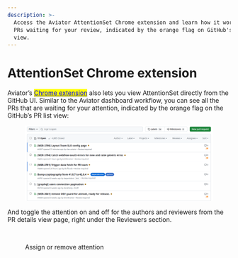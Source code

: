 ```yaml
---
description: >-
  Access the Aviator AttentionSet Chrome extension and learn how it works. See
  PRs waiting for your review, indicated by the orange flag on GitHub's PR list
  view.
---
```


# AttentionSet Chrome extension

Aviator’s [<mark style="color:blue;">Chrome extension</mark>](../mergequeue/aviator-chrome-extension.md) also lets you view AttentionSet directly from the GitHub UI. Similar to the Aviator dashboard workflow, you can see all the PRs that are waiting for your attention, indicated by the orange flag on the GitHub’s PR list view:

<figure><img src="../.gitbook/assets/image (7) (1).png" alt=""><figcaption></figcaption></figure>

And toggle the attention on and off for the authors and reviewers from the PR details view page, right under the Reviewers section.

<figure><img src="../.gitbook/assets/image (1) (2).png" alt=""><figcaption><p>Assign or remove attention</p></figcaption></figure>
